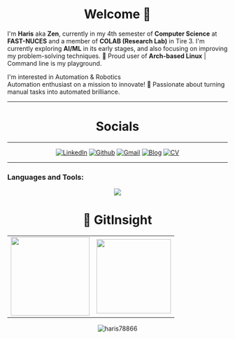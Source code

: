 <h1 align="center">Welcome 👋</h1>         

I'm **Haris** aka **Zen**, currently in my 4th semester of **Computer Science** at **FAST-NUCES** and a member of **COLAB (Research Lab)** in Tire 3.
I'm currently exploring **AI/ML** in its early stages, and also focusing on improving my problem-solving techniques.
🐧 Proud user of **Arch-based Linux** | Command line is my playground.<br>

I'm interested in Automation & Robotics <br>
Automation enthusiast on a mission to innovate! 🚀 Passionate about turning manual tasks into automated brilliance.
<hr>
<h1 align="center">Socials</h1>
<hr>
<div align="center">
  <a href="https://www.linkedin.com/in/haris-shahzad786/" target="_blank"><img alt="LinkedIn" src="https://img.shields.io/badge/linkedin%20-%230077B5.svg?&style=for-the-badge&logo=linkedin&logoColor=white" /></a>
  <a href="https://github.com/haris78866" target="_blank"><img alt="Github" src="https://img.shields.io/badge/GitHub-100000?style=for-the-badge&logo=github&logoColor=white"/></a>
  <a href="mailto:arainharis@gmail.com"><img alt="Gmail" src="https://img.shields.io/badge/Gmail-D14836?style=for-the-badge&logo=gmail&logoColor=white" /></a>
  <a href="https://www.blogger.com/profile/06448554830278585826"><img alt="Blog" src="https://img.shields.io/badge/Personal%20Blog-20B2AA?style=for-the-badge" /></a>
  <a href="link_to_your_cv.pdf" target="_blank"><img alt="CV" src="https://img.shields.io/badge/Personal%20CV-8A2BE2?style=for-the-badge" /></a>
</div>

<hr>
<h3 align="left">Languages and Tools:</h3>
<p align="center">
<a href="https://skillicons.dev">
    <img src="https://skillicons.dev/icons?i=github,git,c,cpp,html,css,bootstrap,js,linux,python,azure,arduino,jquery,vscode,nodejs,docker,flutter,ssh,puppet,chef,Django,jupyter,monit" />
</a>




</p>


  </a>
</p>
<h1 align="center">🐼 GitInsight</h1>
<table>
  <tr>
    <td><img height="180px" src="https://github-readme-stats.vercel.app/api?username=ZenTeknik&show_icons=true&theme=dark" /></td>
    <td><img height="170px" src="https://github-readme-stats.vercel.app/api/top-langs/?username=ZenTeknik&layout=compact&theme=dark" /></td>
  </tr>
</table>
<div align="center">
  <p><img align="center" src="https://github-readme-streak-stats.herokuapp.com/?user=ZenTeknik&layout=compact&theme=dark" alt="haris78866" /></p>
</div>
